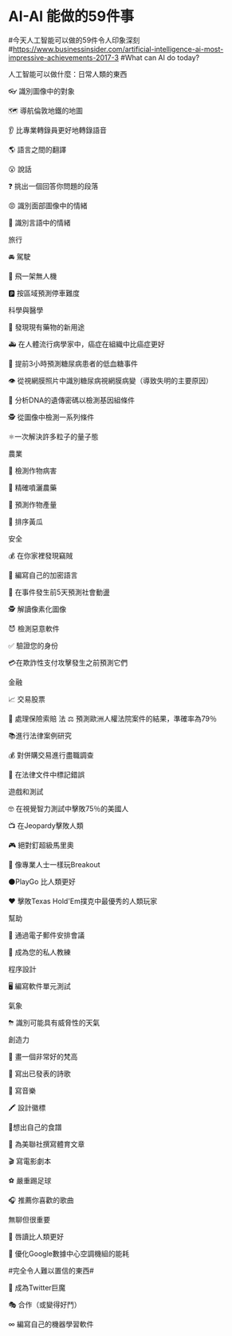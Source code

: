 # AI-AI 能做的59件事
#今天人工智能可以做的59件令人印象深刻
#https://www.businessinsider.com/artificial-intelligence-ai-most-impressive-achievements-2017-3
#What can AI do today? 

人工智能可以做什麼：日常人類的東西

👓 識別圖像中的對象

🗺 導航倫敦地鐵的地圖

👂 比專業轉錄員更好地轉錄語音

🌎 語言之間的翻譯

😮 說話

❓ 挑出一個回答你問題的段落

😡 識別面部圖像中的情緒

🙊 識別言語中的情緒

旅行

🚘 駕駛

🚁 飛一架無人機

🅿️ 按區域預測停車難度

科學與醫學

💊 發現現有藥物的新用途

🚑 在人體流行病學家中，癌症在組織中比癌症更好

💉 提前3小時預測糖尿病患者的低血糖事件

👁 從視網膜照片中識別糖尿病視網膜病變（導致失明的主要原因）

🔬 分析DNA的遺傳密碼以檢測基因組條件

🕵 從圖像中檢測一系列條件

⚛️一次解決許多粒子的量子態

農業

🌱 檢測作物病害

🚜 精確噴灑農藥

🌽 預測作物產量

🥒 排序黃瓜

安全

💰 在你家裡發現竊賊

🙊️ 編寫自己的加密語言

🚓 在事件發生前5天預測社會動盪

🕵️ 解讀像素化圖像

😈 檢測惡意軟件

✅ 驗證您的身份

💳在欺詐性支付攻擊發生之前預測它們

金融

📈 交易股票

🏡 處理保險索賠
法
⚖ 預測歐洲人權法院案件的結果，準確率為79％

📚進行法律案例研究

💰 對併購交易進行盡職調查

🚩 在法律文件中標記錯誤

遊戲和測試

🤓 在視覺智力測試中擊敗75％的美國人

📺 在Jeopardy擊敗人類

🎮 絕對釘超級馬里奧

👾 像專業人士一樣玩Breakout

⚫️PlayGo 比人類更好

❤️️ 擊敗Texas Hold'Em撲克中最優秀的人類玩家

幫助

📅 通過電子郵件安排會議

🏃 成為您的私人教練

程序設計

🖥 編寫軟件單元測試

氣象

⛈ 識別可能具有威脅性的天氣

創造力

🎨 畫一個非常好的梵高

📝 寫出已發表的詩歌

🎼 寫音樂

🖍 設計徽標

🍳想出自己的食譜

🏈️ 為美聯社撰寫體育文章

🎬 寫電影劇本

⚽ 嚴重踢足球

🎧 推薦你喜歡的歌曲

無聊但很重要

💋 唇讀比人類更好

🔋 優化Google數據中心空調機組的能耗

#完全令人難以置信的東西#

👺 成為Twitter巨魔

🎭 合作（或變得好鬥）

∞ 編寫自己的機器學習軟件
